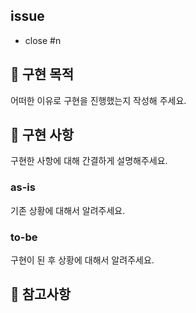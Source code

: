 ## issue
- close #n

## 📄 구현 목적
어떠한 이유로 구현을 진행했는지 작성해 주세요.

## 📄 구현 사항

구현한 사항에 대해 간결하게 설명해주세요.

### as-is

기존 상황에 대해서 알려주세요.

### to-be

구현이 된 후 상황에 대해서 알려주세요.


## 🫡 참고사항
